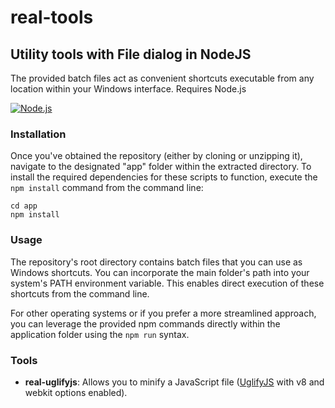 # real-tools

## Utility tools with File dialog in NodeJS

The provided batch files act as convenient shortcuts executable from any location within your Windows interface. Requires Node.js

[![Node.js](https://img.shields.io/badge/node.js-20.11.0-0?logo=node.js&labelColor=233056&color=65b849)](https://nodejs.org/)

### Installation

Once you've obtained the repository (either by cloning or unzipping it), navigate to the designated "app" folder within the extracted directory. To install the required dependencies for these scripts to function, execute the `npm install` command from the command line:

~~~~
cd app
npm install
~~~~


### Usage

The repository's root directory contains batch files that you can use as Windows shortcuts. You can incorporate the main folder's path into your system's PATH environment variable. This enables direct execution of these shortcuts from the command line.

For other operating systems or if you prefer a more streamlined approach, you can leverage the provided npm commands directly within the application folder using the `npm run` syntax.

### Tools

- **real-uglifyjs**: Allows you to minify a JavaScript file ([UglifyJS](https://github.com/mishoo/UglifyJS) with v8 and webkit options enabled).
